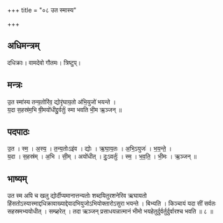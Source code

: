 +++
title = "०८ उत स्मास्य"

+++
## अधिमन्त्रम्
दधिक्राः। वामदेवो गौतमः। त्रिष्टुप्।

## मन्त्रः
उ॒त स्मा॑स्य तन्य॒तोरि॑व॒ द्योरृ॑घाय॒तो अ॑भि॒युजो॑ भयन्ते ।  
य॒दा स॒हस्र॑म॒भि षी॒मयो॑धीद्दु॒र्वर्तुः॑ स्मा भवति भी॒म ऋ॒ञ्जन् ॥

## पदपाठः
उ॒त । स्म॒ । अ॒स्य॒ । त॒न्य॒तोःऽइ॑व । द्योः । ऋ॒घा॒य॒तः । अ॒भि॒ऽयुजः॑ । भ॒य॒न्ते॒ ।  
य॒दा । स॒हस्र॑म् । अ॒भि । सी॒म् । अयो॑धीत् । दुः॒ऽवर्तुः॑ । स्म॒ । भ॒व॒ति॒ । भी॒मः । ऋ॒ञ्जन् ॥

## भाष्यम्
उत स्म अपि च खलु द्योर्दीप्यमानात्तन्यतोः शब्दयितुरशनेरिव ऋघायतो हिंसतोऽस्यास्माद्दधिक्रावाख्याद्देवादभियुजोऽभियोक्तारोऽसुरा भयन्ते । बिभ्यति । किञ्चायं यदा सीं सर्वतः सहस्रमभ्ययोधीत् । सम्प्र्हरेत् । तदा ऋञ्जन् प्रसाधयन्नात्मानं भीमो भयहेतुर्दुर्वर्तुर्दुर्वारश्च भवति ॥ ८ ॥